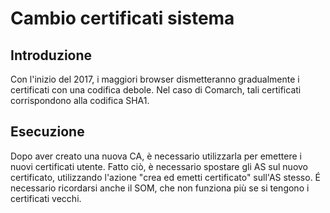 # Cambio certificati sistema
## Introduzione
Con l'inizio del 2017, i maggiori browser dismetteranno gradualmente i certificati con una codifica debole. Nel caso di Comarch, tali certificati corrispondono alla codifica SHA1.

## Esecuzione
Dopo aver creato una nuova CA, è necessario utilizzarla per emettere i nuovi certificati utente. Fatto ciò, è necessario spostare gli AS sul nuovo certificato, utilizzando l'azione "crea ed emetti certificato" sull'AS stesso. É necessario ricordarsi anche il SOM, che non funziona più se si tengono i certificati vecchi.
